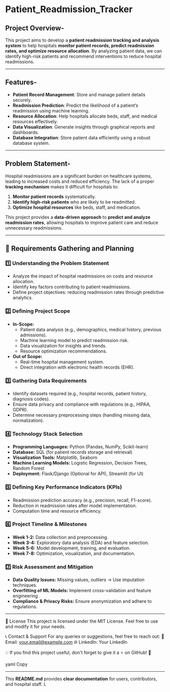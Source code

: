 # Patient_Readmission_Tracker 

## Project Overview-  
This project aims to develop a **patient readmission tracking and analysis system** to help hospitals **monitor patient records, predict readmission rates, and optimize resource allocation**. By analyzing patient data, we can identify high-risk patients and recommend interventions to reduce hospital readmissions.  

---

## Features-  
- **Patient Record Management**: Store and manage patient details securely.  
- **Readmission Prediction**: Predict the likelihood of a patient’s readmission using machine learning.  
- **Resource Allocation**: Help hospitals allocate beds, staff, and medical resources effectively.  
- **Data Visualization**: Generate insights through graphical reports and dashboards.  
- **Database Integration**: Store patient data efficiently using a robust database system.  

---

## Problem Statement-  
Hospital readmissions are a significant burden on healthcare systems, leading to increased costs and reduced efficiency. The lack of a proper **tracking mechanism** makes it difficult for hospitals to:  
1. **Monitor patient records** systematically.  
2. **Identify high-risk patients** who are likely to be readmitted.  
3. **Optimize hospital resources** like beds, staff, and medication.  

This project provides a **data-driven approach** to **predict and analyze readmission rates**, allowing hospitals to improve patient care and reduce unnecessary readmissions.  

---

## 📌 Requirements Gathering and Planning  

### 1️⃣ **Understanding the Problem Statement**  
- Analyze the impact of hospital readmissions on costs and resource allocation.  
- Identify key factors contributing to patient readmissions.  
- Define project objectives: reducing readmission rates through predictive analytics.  

### 2️⃣ **Defining Project Scope**  
- **In-Scope:**  
  - Patient data analysis (e.g., demographics, medical history, previous admissions).  
  - Machine learning model to predict readmission risk.  
  - Data visualization for insights and trends.  
  - Resource optimization recommendations.  
- **Out of Scope:**  
  - Real-time hospital management system.  
  - Direct integration with electronic health records (EHR).  

### 3️⃣ **Gathering Data Requirements**  
- Identify datasets required (e.g., hospital records, patient history, diagnosis codes).  
- Ensure data privacy and compliance with regulations (e.g., HIPAA, GDPR).  
- Determine necessary preprocessing steps (handling missing data, normalization).  

### 4️⃣ **Technology Stack Selection**  
- **Programming Languages:** Python (Pandas, NumPy, Scikit-learn)  
- **Database:** SQL (for patient records storage and retrieval)  
- **Visualization Tools:** Matplotlib, Seaborn  
- **Machine Learning Models:** Logistic Regression, Decision Trees, Random Forest  
- **Deployment:** Flask/Django (Optional for API), Streamlit (for UI)  

### 5️⃣ **Defining Key Performance Indicators (KPIs)**  
- Readmission prediction accuracy (e.g., precision, recall, F1-score).  
- Reduction in readmission rates after model implementation.  
- Computation time and resource efficiency.  

### 6️⃣ **Project Timeline & Milestones**  
- **Week 1-2:** Data collection and preprocessing.  
- **Week 3-4:** Exploratory data analysis (EDA) and feature selection.  
- **Week 5-6:** Model development, training, and evaluation.  
- **Week 7-8:** Optimization, visualization, and documentation.  

### 7️⃣ **Risk Assessment and Mitigation**  
- **Data Quality Issues:** Missing values, outliers → Use imputation techniques.  
- **Overfitting of ML Models:** Implement cross-validation and feature engineering.  
- **Compliance & Privacy Risks:** Ensure anonymization and adhere to regulations.  

---




📜 License
This project is licensed under the MIT License. Feel free to use and modify it for your needs.

📞 Contact & Support
For any queries or suggestions, feel free to reach out:
📧 Email: your.email@example.com
🌐 LinkedIn: Your LinkedIn

💡 If you find this project useful, don't forget to give it a ⭐ on GitHub! 🚀

yaml
Copy

---

This **README.md** provides **clear documentation** for users, contributors, and hospital staff. L
